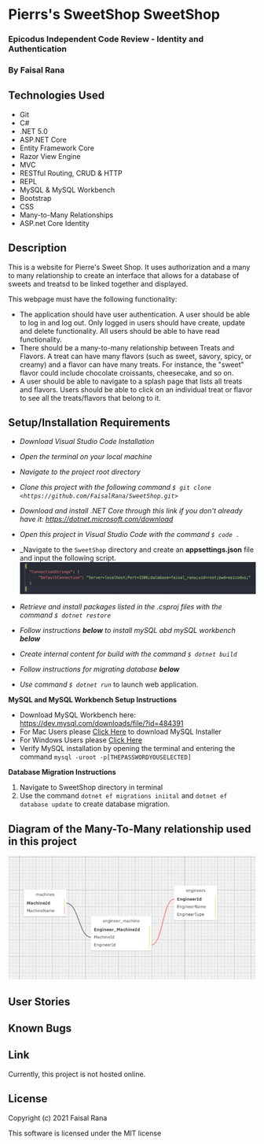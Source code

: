 # Pierrs's SweetShop SweetShop

### Epicodus Independent Code Review - Identity and Authentication

### By Faisal Rana

## Technologies Used

* Git
* C#
* .NET 5.0
* ASP.NET Core
* Entity Framework Core
* Razor View Engine
* MVC
* RESTful Routing, CRUD & HTTP
* REPL
* MySQL & MySQL Workbench
* Bootstrap
* CSS
* Many-to-Many Relationships
* ASP.net Core Identity 


## Description

This is a website for Pierre's Sweet Shop.  It uses authorization and a many to many relationship to create an interface that allows for a database of sweets and treatsd to be linked together and displayed.  

This webpage must have the following functionality:

- The application should have user authentication. A user should be able to log in and log out. Only logged in users should have create, update and delete functionality. All users should be able to have read functionality.
- There should be a many-to-many relationship between Treats and Flavors. A treat can have many flavors (such as sweet, savory, spicy, or creamy) and a flavor can have many treats. For instance, the "sweet" flavor could include chocolate croissants, cheesecake, and so on.
- A user should be able to navigate to a splash page that lists all treats and flavors. Users should be able to click on an individual treat or flavor to see all the treats/flavors that belong to it.


## Setup/Installation Requirements

* _Download Visual Studio Code Installation_
* _Open the terminal on your local machine_
* _Navigate to the project root directory_
* _Clone this project with the following command  `$ git clone <https://github.com/FaisalRana/SweetShop.git>`_
* _Download and install .NET Core through this link if you don't already have it: https://dotnet.microsoft.com/download_
* _Open this project in Visual Studio Code with the command `$ code .`_
* _Navigate to the `SweetShop` directory and create an **appsettings.json** file and input the following script. 
![Image of appsettings.json example](SweetShop/wwwroot/images/appsettings.json_test.png)

* _Retrieve and install packages listed in the .csproj files with the command `$ dotnet restore`_
* _Follow instructions **below** to install mySQL abd mySQL workbench **below**_
* _Create internal content for build with the command `$ dotnet build`_
* _Follow instructions for migrating database **below**_
* _Use command `$ dotnet run`_ to launch web application.

**MySQL and MySQL Workbench Setup Instructions**

* Download MySQL Workbench here: https://dev.mysql.com/downloads/file/?id=484391
* For Mac Users please [Click Here](https://dev.mysql.com/downloads/file/?id=484914) to download MySQL Installer
* For Windows Users please [Click Here](https://dev.mysql.com/downloads/file/?id=484919)
* Verify MySQL installation by opening the terminal and entering the command `mysql -uroot -p[THEPASSWORDYOUSELECTED]`

**Database Migration Instructions**
1. Navigate to SweetShop directory in terminal
2. Use the command `dotnet ef migrations iniital` and  `dotnet ef database update` to create database migration. 


## Diagram of the Many-To-Many relationship used in this project

![Image of SQL Designer](SweetShop/wwwroot/images/schema.png)


## User Stories 
 

## Known Bugs


## Link

Currently, this project is not hosted online. 

## License

Copyright (c) 2021 Faisal Rana

This software is licensed under the MIT license

